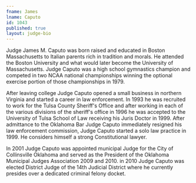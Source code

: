 ```yaml
---
fname: James
lname: Caputo
id: 1043
published: true
layout: judge-bio
---
```

Judge James M. Caputo was born raised and educated in Boston
Massachusetts to Italian parents rich in tradition and morals. He
attended the Boston University and what would later become the
University of Massachusetts. Judge Caputo was a high school gymnastics
champion and competed in two NCAA national championships winning the
optional exercise portion of those championships in 1979.

After leaving college Judge Caputo opened a small business in northern
Virginia and started a career in law enforcement. In 1993 he was
recruited to work for the Tulsa County Sheriff's Office and after
working in each of the various divisions of the sheriff's office in 1996
he was accepted to the University of Tulsa School of Law receiving his
Juris Doctor in 1999. After admittance to the Oklahoma Bar Judge Caputo
immediately resigned his law enforcement commission, Judge Caputo
started a solo law practice in 1999. He considers himself a strong
Constitutional lawyer.

In 2001 Judge Caputo was appointed municipal Judge for the City of
Collinsville Oklahoma and served as the President of the Oklahoma
Municipal Judges Association 2009 and 2010. in 2010 Judge Caputo was
elected District Judge of the 14th Judicial District where he
currently presides over a dedicated criminal felony docket.
